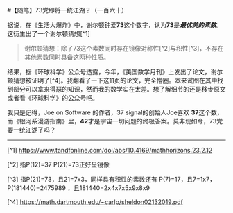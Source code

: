#【随笔】73党即将一统江湖？（一百六十）

据说，在《生活大爆炸》中，谢尔顿钟爱**73**这个数字，认为**73**是***最优美的素数***。这衍生出了一个谢尔顿猜想[^1]

> 谢尔顿猜想：除了73这个素数同时存在镜像对称性[^2]与积性[^3]，不存在其他素数同时具备这两种性质。

结果，据《环球科学》公众号透露，今年，《美国数学月刊》上发出了论文，谢尔顿猜想被证明了[^4]。我翻看了一下这11页的论文，完全懵圈。本来试图在其中找到部分可以拿来得瑟的知识，然而我的数学实在太差。想了解细节的还是移步原文或者看《环球科学》的公众号吧。

我只是记得，Joe on Software 的作者，37 signal的创始人Joe喜欢 **37**这个数，而《银河系漫游指南》里，**42**才是宇宙一切问题的终极答案。莫非现如今，73党要一统江湖了吗？



----

[^1] https://www.tandfonline.com/doi/abs/10.4169/mathhorizons.23.2.12

[^2] 指P(12)=37  P(21)=73正好呈镜像

[^3] 指P(21)=73，且21=7x3，同样具有积性的素数还有 P(7)=17，且7=1x7，P(181440)=2475989 ，且181440=2x4x7x5x9x8x9 

[^4] https://math.dartmouth.edu/~carlp/sheldon02132019.pdf